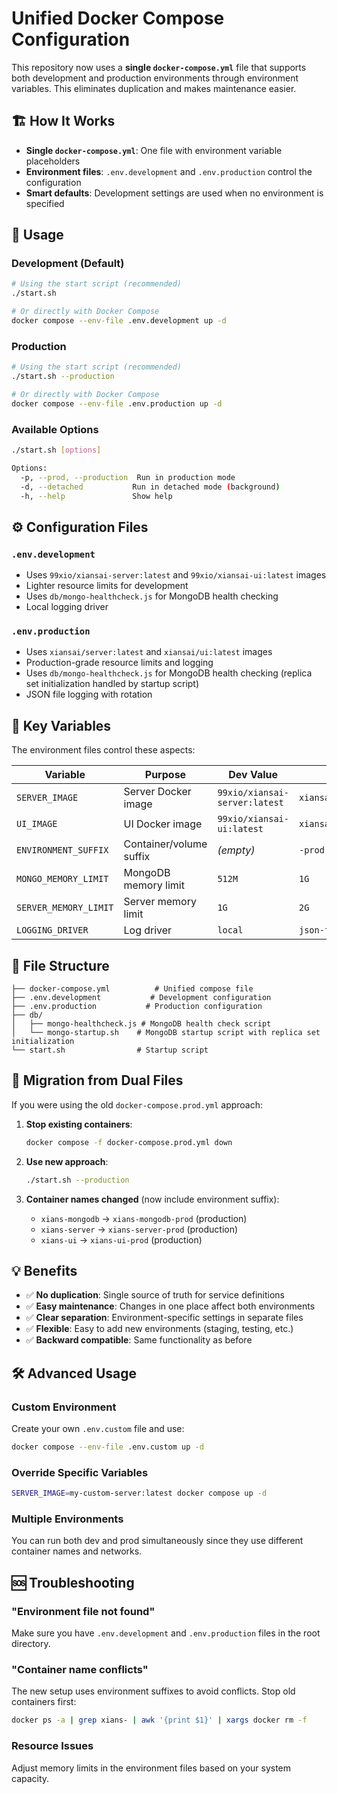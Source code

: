 # Unified Docker Compose Configuration

This repository now uses a **single `docker-compose.yml`** file that supports both development and production environments through environment variables. This eliminates duplication and makes maintenance easier.

## 🏗️ How It Works

- **Single `docker-compose.yml`**: One file with environment variable placeholders
- **Environment files**: `.env.development` and `.env.production` control the configuration
- **Smart defaults**: Development settings are used when no environment is specified

## 🚀 Usage

### Development (Default)
```bash
# Using the start script (recommended)
./start.sh

# Or directly with Docker Compose
docker compose --env-file .env.development up -d
```

### Production
```bash
# Using the start script (recommended)
./start.sh --production

# Or directly with Docker Compose
docker compose --env-file .env.production up -d
```

### Available Options
```bash
./start.sh [options]

Options:
  -p, --prod, --production  Run in production mode
  -d, --detached           Run in detached mode (background)
  -h, --help               Show help
```

## ⚙️ Configuration Files

### `.env.development`
- Uses `99xio/xiansai-server:latest` and `99xio/xiansai-ui:latest` images
- Lighter resource limits for development
- Uses `db/mongo-healthcheck.js` for MongoDB health checking
- Local logging driver

### `.env.production`
- Uses `xiansai/server:latest` and `xiansai/ui:latest` images  
- Production-grade resource limits and logging
- Uses `db/mongo-healthcheck.js` for MongoDB health checking (replica set initialization handled by startup script)
- JSON file logging with rotation

## 🔧 Key Variables

The environment files control these aspects:

| Variable | Purpose | Dev Value | Prod Value |
|----------|---------|-----------|------------|
| `SERVER_IMAGE` | Server Docker image | `99xio/xiansai-server:latest` | `xiansai/server:latest` |
| `UI_IMAGE` | UI Docker image | `99xio/xiansai-ui:latest` | `xiansai/ui:latest` |
| `ENVIRONMENT_SUFFIX` | Container/volume suffix | _(empty)_ | `-prod` |
| `MONGO_MEMORY_LIMIT` | MongoDB memory limit | `512M` | `1G` |
| `SERVER_MEMORY_LIMIT` | Server memory limit | `1G` | `2G` |
| `LOGGING_DRIVER` | Log driver | `local` | `json-file` |

## 📁 File Structure

```
├── docker-compose.yml          # Unified compose file
├── .env.development           # Development configuration
├── .env.production           # Production configuration  
├── db/
│   ├── mongo-healthcheck.js # MongoDB health check script
│   └── mongo-startup.sh    # MongoDB startup script with replica set initialization
└── start.sh                # Startup script
```

## 🔄 Migration from Dual Files

If you were using the old `docker-compose.prod.yml` approach:

1. **Stop existing containers**:
   ```bash
   docker compose -f docker-compose.prod.yml down
   ```

2. **Use new approach**:
   ```bash
   ./start.sh --production
   ```

3. **Container names changed** (now include environment suffix):
   - `xians-mongodb` → `xians-mongodb-prod` (production)
   - `xians-server` → `xians-server-prod` (production)
   - `xians-ui` → `xians-ui-prod` (production)

## 💡 Benefits

- ✅ **No duplication**: Single source of truth for service definitions
- ✅ **Easy maintenance**: Changes in one place affect both environments  
- ✅ **Clear separation**: Environment-specific settings in separate files
- ✅ **Flexible**: Easy to add new environments (staging, testing, etc.)
- ✅ **Backward compatible**: Same functionality as before

## 🛠️ Advanced Usage

### Custom Environment
Create your own `.env.custom` file and use:
```bash
docker compose --env-file .env.custom up -d
```

### Override Specific Variables
```bash
SERVER_IMAGE=my-custom-server:latest docker compose up -d
```

### Multiple Environments
You can run both dev and prod simultaneously since they use different container names and networks.

## 🆘 Troubleshooting

### "Environment file not found"
Make sure you have `.env.development` and `.env.production` files in the root directory.

### "Container name conflicts"  
The new setup uses environment suffixes to avoid conflicts. Stop old containers first:
```bash
docker ps -a | grep xians- | awk '{print $1}' | xargs docker rm -f
```

### Resource Issues
Adjust memory limits in the environment files based on your system capacity. 